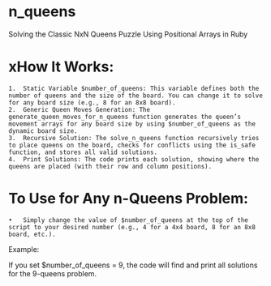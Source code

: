 # n_queens

Solving the Classic NxN Queens Puzzle Using Positional Arrays in Ruby

# xHow It Works:

	1.	Static Variable $number_of_queens: This variable defines both the number of queens and the size of the board. You can change it to solve for any board size (e.g., 8 for an 8x8 board).
	2.	Generic Queen Moves Generation: The generate_queen_moves_for_n_queens function generates the queen’s movement arrays for any board size by using $number_of_queens as the dynamic board size.
	3.	Recursive Solution: The solve_n_queens function recursively tries to place queens on the board, checks for conflicts using the is_safe function, and stores all valid solutions.
	4.	Print Solutions: The code prints each solution, showing where the queens are placed (with their row and column positions).

# To Use for Any n-Queens Problem:

	•	Simply change the value of $number_of_queens at the top of the script to your desired number (e.g., 4 for a 4x4 board, 8 for an 8x8 board, etc.).

Example:

If you set $number_of_queens = 9, the code will find and print all solutions for the 9-queens problem.
